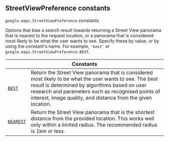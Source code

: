 
<devsite-heading text=" StreetViewPreference constants" for="StreetViewPreference" level="h2" link="" toc="" back-to-top=""><h2 id="StreetViewPreference" is-upgraded="">StreetViewPreference constants</h2></devsite-heading>
<p>
<code translate="no" dir="ltr"><span itemprop="path">google.maps</span>.<span itemprop="name">StreetViewPreference</span></code>
constants
</p>
<p>Options that bias a search result towards returning a Street View panorama that is nearest to the request location, or a panorama that is considered most likely to be what the user wants to see. Specify these by value, or by using the constant's name. For example, <code translate="no" dir="ltr">'best'</code> or <code translate="no" dir="ltr">google.maps.StreetViewPreference.BEST</code>.</p>
<div class="devsite-table-wrapper"><table class="constants responsive" summary="StreetViewPreference constants">
<thead>
<tr><th colspan="2">Constants</th>
</tr></thead>
<tbody>
<tr id="StreetViewPreference.BEST">
<td itemprop="property"><code translate="no" dir="ltr"><a class="secret-link" href="#StreetViewPreference.BEST"><span>BEST</span></a></code></td>
<td>Return the Street View panorama that is considered most likely to be what the user wants to see. The best result is determined by algorithms based on user research and parameters such as recognised points of interest, image quality, and distance from the given location.</td>
</tr>
<tr id="StreetViewPreference.NEAREST">
<td itemprop="property"><code translate="no" dir="ltr"><a class="secret-link" href="#StreetViewPreference.NEAREST"><span>NEAREST</span></a></code></td>
<td>Return the Street View panorama that is the shortest distance from the provided location. This works well only within a limited radius. The recommended radius is 1km or less.</td>
</tr>
</tbody>
</table></div>
<script src="replace_links.js"></script>
